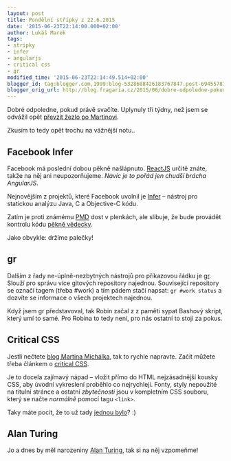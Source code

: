 ```yaml
---
layout: post
title: Pondělní střípky z 22.6.2015
date: '2015-06-23T22:14:00.000+02:00'
author: Lukáš Marek
tags:
- stripky
- infer
- angularjs
- critical css
- gr
modified_time: '2015-06-23T22:14:49.514+02:00'
blogger_id: tag:blogger.com,1999:blog-5328688426183767847.post-6945578139555467301
blogger_orig_url: http://blog.fragaria.cz/2015/06/dobre-odpoledne-pokud-prave-svacite.html
---
```


Dobré odpoledne, pokud právě svačíte. Uplynuly tři týdny, než jsem se
odvážil opět [převzít žezlo po
Martinovi](http://blog.fragaria.cz/2015/06/pondelni-stripky-z-162015.html).

<span id="more"></span>

Zkusím to tedy opět trochu na vážnější notu..

## Facebook Infer

Facebook má poslední dobou pěkně našlápnuto.
[ReactJS](http://facebook.github.io/react/) určitě znáte, takže na něj
ani neupozorňujeme. *Navíc je to pořád jen chudší brácha AngularJS*.

Nejnovějším z projektů, které Facebook uvolnil je
[Infer](http://fbinfer.com/) – nástroj pro statickou analýzu Java, C a
Objective-C kódu.

Zatím je proti známému [PMD](http://pmd.sourceforge.net/) dost v
plenkách, ale slibuje, že bude provádět kontrolu kódu [pěkně
vědecky](http://fbinfer.com/docs/separation-logic-and-bi-abduction.html).

Jako obvykle: držíme palečky\!

## gr

Dalším z řady ne-úplně-nezbytných nástrojů pro příkazovou řádku je
[gr](http://mixu.net/gr/). Slouží pro správu více gitových repository
najednou. Související repository se označí tagem (třeba \#work) a tím
pádem stačí napsat: `gr #work status` a dozvíte se informace o všech
projektech najednou.

Když jsem gr představoval, tak Robin začal z z paměti sypat Bashový
skript, který umí to samé. Pro Robina to tedy není, pro nás ostatní to
stojí za pokus.

## Critical CSS

Jestli nečtete [blog Martina Michálka](http://www.vzhurudolu.cz/), tak
to rychle napravte. Začít můžete třeba článkem o [critical
CSS](http://www.vzhurudolu.cz/blog/35-critical-css).

Je to docela zajímavý nápad – vložit přímo do HTML nejzásadnější kousky
CSS, aby úvodní vykreslení proběhlo co nejrychleji. Fonty, styly
nepoužité na titulní stránce a ostatní *zbytečnosti* jsou v kompletním
CSS souboru, který se načte *normálně* pomocí tagu `<link>`.

Taky máte pocit, že to už tady [jednou
bylo](http://www.w3.org/Style/Examples/011/firstcss.en.html)? :)

## Alan Turing

Jo a dnes by měl narozeniny [Alan
Turing](https://en.wikipedia.org/?title=Alan_Turing), tak si na něj
vzpomeňme\!
